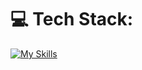 
# 💻 Tech Stack:
[![My Skills](https://skillicons.dev/icons?i=html,css,vscode,ts,js,lua,mysql,react,tailwind,jquery&perline=8)](https://skillicons.dev)
